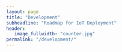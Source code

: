 ```yaml
---
layout: page
title: "Development"
subheadline: "Roadmap for IoT Deployment"
header:
   image_fullwidth: "counter.jpg"
permalink: "/development/"
---
```


